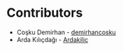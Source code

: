 # Contributors

* Coşku Demirhan -  [demirhancosku](https://github.com/demirhancosku)
* Arda Kılıçdağı -  [Ardakilic](https://github.com/Ardakilic)
